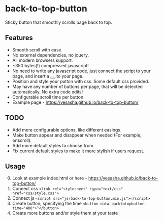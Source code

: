 # back-to-top-button
Sticky button that smoothly scrolls page back to top.

## Features
- Smooth scroll with ease.
- No external dependencies, no jquery.
- All modern browsers support.
- ~350 bytes(!) compressed javascript!
- No need to write any javascript code, just connect the script to your page, and insert a <button></button> to your page.
- Position and style your putton with css. Some default css provided.
- May have any number of buttons per page, that will be detected automatically. No extra code edits!
- Configurable scroll time per button.
- Example page - https://yesasha.github.io/back-to-top-button/

## TODO
- Add more configurable options, like different easings.
- Make button appear and disappear when needed (For example, onscroll).
- Add more default styles to choose from.
- Fix current default styles to make it more stylish if users request.

## Usage
0. Look at example index.html or here - https://yesasha.github.io/back-to-top-button/
1. Connect css `<link rel="stylesheet" type="text/css" href="css/style.css">`
2. Connect js `<script src="js/back-to-top-button.min.js"></script>`
3. Create button, specifying the time `<button data-backtotopbutton-time="400">^</button>`
4. Create more buttons and/or style them at your taste
